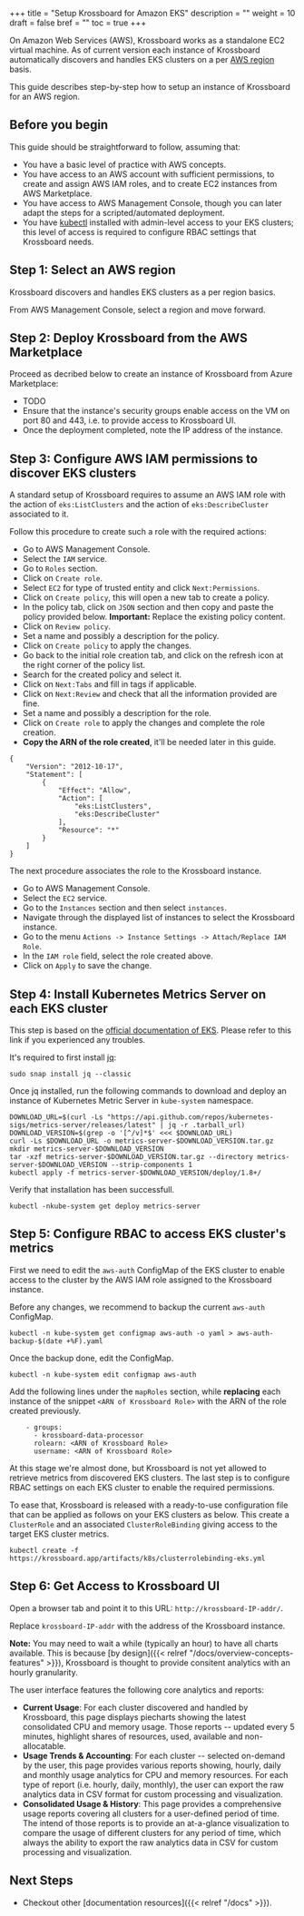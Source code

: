 +++
title = "Setup Krossboard for Amazon EKS"
description = ""
weight = 10
draft = false
bref = ""
toc = true 
+++

On Amazon Web Services (AWS), Krossboard works as a standalone EC2 virtual machine.
As of current version each instance of Krossboard automatically discovers and handles EKS clusters on a per [AWS region](https://docs.aws.amazon.com/en_us/AWSEC2/latest/UserGuide/using-regions-availability-zones.html) basis. 

This guide describes step-by-step how to setup an instance of Krossboard for an AWS region. 

## Before you begin
This guide should be straightforward to follow, assuming that:

* You have a basic level of practice with AWS concepts.
* You have access to an AWS account with sufficient permissions, to create and assign AWS IAM roles, and to create EC2 instances from AWS Marketplace.
* You have access to AWS Management Console, though you can later adapt the steps for a scripted/automated deployment.
* You have [kubectl](https://kubernetes.io/fr/docs/tasks/tools/install-kubectl/) installed with admin-level access to your EKS clusters; this level of access is required to configure RBAC settings that Krossboard needs.

## Step 1: Select an AWS region
Krossboard discovers and handles EKS clusters as a per region basics. 

 From AWS Management Console, select a region and move forward.

## Step 2: Deploy Krossboard from the AWS Marketplace
Proceed as decribed below to create an instance of Krossboard from Azure Marketplace:

* TODO
* Ensure that the instance's security groups enable access on the VM on port 80 and 443, i.e. to provide access to Krossboard UI.
* Once the deployment completed, note the IP address of the instance.


## Step 3: Configure AWS IAM permissions to discover EKS clusters
A standard setup of Krossboard requires to assume an AWS IAM role with the action of `eks:ListClusters` and the action of `eks:DescribeCluster` associated to it.

Follow this procedure to create such a role with the required actions: 

* Go to AWS Management Console.
* Select the `IAM` service.
* Go to `Roles` section.
* Click on `Create role`.
* Select `EC2` for type of trusted entity and click `Next:Permissions`.
* Click on `Create policy`, this will open a new tab to create a policy.
* In the policy tab, click on `JSON` section and then copy and paste the policy provided below.
  **Important:** Replace the existing policy content.
* Click on `Review policy`.
* Set a name and possibly a description for the policy.
* Click on `Create policy` to apply the changes.
* Go back to the initial role creation tab, and click on the refresh icon at the right corner of the policy list.
* Search for the created policy and select it.
* Click on `Next:Tabs` and fill in tags if applicable.
* Click on `Next:Review` and check that all the information provided are fine.
* Set a name and possibly a description for the role.
* Click on `Create role` to apply the changes and complete the role creation.
* **Copy the ARN of the role created**, it'll be needed later in this guide.

```
{
    "Version": "2012-10-17",
    "Statement": [
        {
            "Effect": "Allow",
            "Action": [
                "eks:ListClusters",
                "eks:DescribeCluster"
            ],
            "Resource": "*"
        }
    ]
}
```

The next procedure associates the role to the Krossboard instance.

* Go to AWS Management Console.
* Select the `EC2` service.
* Go to the `Instances` section and then select `instances`.
* Navigate through the displayed list of instances to select the Krossboard instance.
* Go to the menu `Actions -> Instance Settings -> Attach/Replace IAM Role`.
* In the `IAM role` field, select the role created above.
* Click on `Apply` to save the change.

## Step 4: Install Kubernetes Metrics Server on each EKS cluster
This step is based on the [official documentation of EKS](https://docs.aws.amazon.com/eks/latest/userguide/metrics-server.html). Please refer to this link if you experienced any troubles.

It's required to first install [jq](https://stedolan.github.io/jq/):

```
sudo snap install jq --classic
```

Once jq installed, run the following commands to download and deploy an instance of Kubernetes Metric Server in `kube-system` namespace.

```
DOWNLOAD_URL=$(curl -Ls "https://api.github.com/repos/kubernetes-sigs/metrics-server/releases/latest" | jq -r .tarball_url)
DOWNLOAD_VERSION=$(grep -o '[^/v]*$' <<< $DOWNLOAD_URL)
curl -Ls $DOWNLOAD_URL -o metrics-server-$DOWNLOAD_VERSION.tar.gz
mkdir metrics-server-$DOWNLOAD_VERSION
tar -xzf metrics-server-$DOWNLOAD_VERSION.tar.gz --directory metrics-server-$DOWNLOAD_VERSION --strip-components 1
kubectl apply -f metrics-server-$DOWNLOAD_VERSION/deploy/1.8+/
```

Verify that installation has been successfull.

```
kubectl -nkube-system get deploy metrics-server
```
## Step 5: Configure RBAC to access EKS cluster's metrics
First we need to edit the `aws-auth` ConfigMap of the EKS cluster to enable access to the cluster by the AWS IAM role assigned to the Krossboard instance.

Before any changes, we recommend to backup the current `aws-auth` ConfigMap.

```
kubectl -n kube-system get configmap aws-auth -o yaml > aws-auth-backup-$(date +%F).yaml
```

Once the backup done, edit the ConfigMap.

```
kubectl -n kube-system edit configmap aws-auth
```

Add the following lines under the `mapRoles` section, while **replacing** each instance of the snippet `<ARN of Krossboard Role>` with the ARN of the role created previously.
```
    - groups:
      - krossboard-data-processor
      rolearn: <ARN of Krossboard Role>
      username: <ARN of Krossboard Role>
```

At this stage we're almost done, but Krossboard is not yet allowed to retrieve metrics from discovered EKS clusters. The last step is to configure RBAC settings on each EKS cluster to enable the required permissions.

To ease that, Krossboard is released with a ready-to-use configuration file that can be applied as follows on your EKS clusters as below. This create a `ClusterRole` and an associated `ClusterRoleBinding` giving access to the target EKS cluster metrics.

```
kubectl create -f https://krossboard.app/artifacts/k8s/clusterrolebinding-eks.yml
```

## Step 6: Get Access to Krossboard UI
Open a browser tab and point it to this URL: `http://krossboard-IP-addr/`.

Replace `krossboard-IP-addr` with the address of the Krossboard instance.

**Note:** You may need to wait a while (typically an hour) to have all charts available. This is because [by design]({{< relref "/docs/overview-concepts-features" >}}), Krossboard is thought to provide consitent analytics with an hourly granularity.

The user interface features the following core analytics and reports:
 * **Current Usage**: For each cluster discovered and handled by Krossboard, this page displays piecharts showing the latest consolidated CPU and memory usage. Those reports -- updated every 5 minutes, highlight shares of resources, used, available and non-allocatable.
 * **Usage Trends & Accounting**: For each cluster -- selected on-demand by the user, this page provides various reports showing, hourly, daily and monthly usage analytics for CPU and memory resources. For each type of report (i.e. hourly, daily, monthly), the user can export the raw analytics data in CSV format for custom processing and visualization.
 * **Consolidated Usage & History**: This page provides a comprehensive usage reports covering all clusters for a user-defined period of time. The intend of those reports is to provide an at-a-glance visualization to compare the usage of different clusters for any period of time, which always the ability to export the raw analytics data in CSV for custom processing and visualization.

## Next Steps

* Checkout other [documentation resources]({{< relref "/docs" >}}).